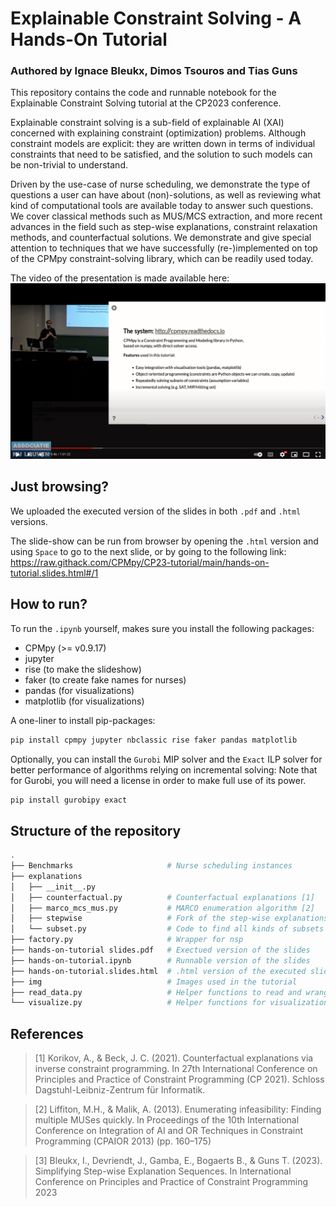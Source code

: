 # Explainable Constraint Solving - A Hands-On Tutorial

### Authored by Ignace Bleukx, Dimos Tsouros and Tias Guns

This repository contains the code and runnable notebook for the Explainable Constraint Solving tutorial at the CP2023 conference.

Explainable constraint solving is a sub-field of explainable AI (XAI) concerned with explaining constraint (optimization) problems. 
Although constraint models are explicit: they are written down in terms of individual constraints that need to be satisfied, and the solution to such models can be non-trivial to understand.

Driven by the use-case of nurse scheduling, we demonstrate the type of questions a user can have about (non)-solutions, as well as reviewing what kind of computational tools are available today to answer such questions. 
We cover classical methods such as MUS/MCS extraction, and more recent advances in the field such as step-wise explanations, constraint relaxation methods, and counterfactual solutions.
We demonstrate and give special attention to techniques that we have successfully (re-)implemented on top of the CPMpy constraint-solving library, which can be readily used today.

The video of the presentation is made available here:
[![Link to tutorial](img/tutorial_thumbnail.png)](https://www.youtube.com/watch?v=V9DPHZq0gXk)

## Just browsing?

We uploaded the executed version of the slides in both `.pdf` and `.html` versions.

The slide-show can be run from browser by opening the `.html` version and using `Space` to go to the next slide, or by going to the following link:
https://raw.githack.com/CPMpy/CP23-tutorial/main/hands-on-tutorial.slides.html#/1

## How to run?

To run the `.ipynb` yourself, makes sure you install the following packages:
- CPMpy (>= v0.9.17)
- jupyter
- rise (to make the slideshow)
- faker (to create fake names for nurses)
- pandas (for visualizations)
- matplotlib (for visualizations)

A one-liner to install pip-packages:

```bash
pip install cpmpy jupyter nbclassic rise faker pandas matplotlib
```

Optionally, you can install the `Gurobi` MIP solver and the `Exact` ILP solver for better performance of algorithms relying on incremental solving:
Note that for Gurobi, you will need a license in order to make full use of its power.

```bash
pip install gurobipy exact
```

## Structure of the repository
```bash
.
├── Benchmarks                     # Nurse scheduling instances
├── explanations
│   ├── __init__.py
│   ├── counterfactual.py          # Counterfactual explanations [1]
│   ├── marco_mcs_mus.py           # MARCO enumeration algorithm [2]
│   ├── stepwise                   # Fork of the step-wise explanations repo [3]
│   └── subset.py                  # Code to find all kinds of subsets of constraints
├── factory.py                     # Wrapper for nsp
├── hands-on-tutorial slides.pdf   # Exectued version of the slides
├── hands-on-tutorial.ipynb        # Runnable version of the slides
├── hands-on-tutorial.slides.html  # .html version of the executed slides
├── img                            # Images used in the tutorial
├── read_data.py                   # Helper functions to read and wrangle NSP data
└── visualize.py                   # Helper functions for visualization of constraints and solutions
```

## References

> [1] Korikov, A., & Beck, J. C. (2021). Counterfactual explanations via inverse constraint programming. In 27th International Conference on Principles and Practice of Constraint Programming (CP 2021). Schloss Dagstuhl-Leibniz-Zentrum für Informatik.

> [2] Liffiton, M.H., & Malik, A. (2013). Enumerating infeasibility: Finding multiple MUSes quickly. In Proceedings of the 10th International Conference on Integration of AI and OR Techniques in Constraint Programming (CPAIOR 2013) (pp. 160–175)

> [3] Bleukx, I., Devriendt, J., Gamba, E., Bogaerts B., & Guns T. (2023). Simplifying Step-wise Explanation Sequences. In International Conference on Principles and Practice of Constraint Programming 2023
